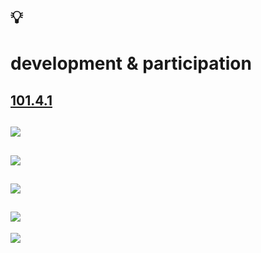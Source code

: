 # 💡
# development & participation

[101.4.1](https://digital-sustainability.github.io/module-eoss-ospo101/module4/#effective-open-source-development--participation)
--
![](https://digital-sustainability.github.io/module-eoss-ospo101/module4/open-source-development-model.png)
--
![](https://digital-sustainability.github.io/module-eoss-ospo101/module4/what-is-a-contributor.png)
--
![](https://digital-sustainability.github.io/module-eoss-ospo101/module4/humble-but-bold.png)
--
![](https://digital-sustainability.github.io/module-eoss-ospo101/module4/delegated-maintainership.png)
--
![](https://digital-sustainability.github.io/module-eoss-ospo101/module4/linux-example.png)